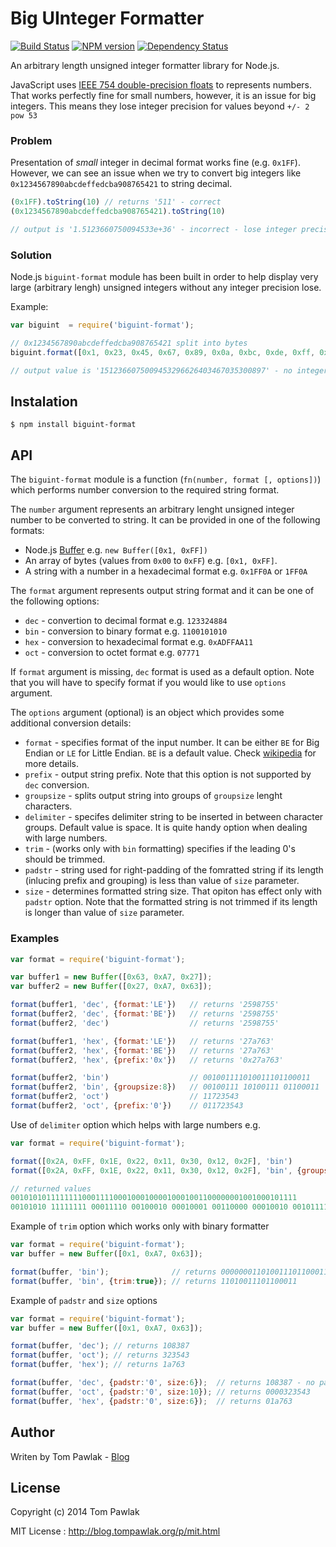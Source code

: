Big UInteger Formatter 
====
[![Build Status](https://travis-ci.org/T-PWK/biguint-format.png?branch=master)](https://travis-ci.org/T-PWK/biguint-format)  [![NPM version](https://badge.fury.io/js/biguint-format.png)](http://badge.fury.io/js/biguint-format) [![Dependency Status](https://gemnasium.com/T-PWK/biguint-format.svg)](https://gemnasium.com/T-PWK/biguint-format)

An arbitrary length unsigned integer formatter library for Node.js.

JavaScript uses [IEEE 754 double-precision floats](http://en.wikipedia.org/wiki/IEEE_floating_point) to represents numbers. That works perfectly fine for small numbers, however, it is an issue for big integers. This means they lose integer precision for values beyond `+/- 2 pow 53`

### Problem ###

Presentation of *small* integer in decimal format works fine (e.g. `0x1FF`). However, we can see an issue when we try to convert big integers like `0x1234567890abcdeffedcba908765421` to string decimal.

```js
(0x1FF).toString(10) // returns '511' - correct
(0x1234567890abcdeffedcba908765421).toString(10) 

// output is '1.5123660750094533e+36' - incorrect - lose integer precision
```

### Solution ###

Node.js `biguint-format` module has been built in order to help display very large (arbitrary lengh) unsigned integers without any integer precision lose.

Example:
```js
var biguint  = require('biguint-format');

// 0x1234567890abcdeffedcba908765421 split into bytes
biguint.format([0x1, 0x23, 0x45, 0x67, 0x89, 0x0a, 0xbc, 0xde, 0xff, 0xed, 0xcb, 0xa9, 0x08, 0x76, 0x54, 0x21], 'dec')

// output value is '1512366075009453296626403467035300897' - no integer precision lose
```
## Instalation ##
```
$ npm install biguint-format
```

## API ##

The `biguint-format` module is a function (`fn(number, format [, options])`) which performs number conversion to the required string format. 

The `number` argument represents an arbitrary lenght unsigned integer number to be converted to string. It can be provided in one of the following formats:
* Node.js [Buffer](http://nodejs.org/api/buffer.html) e.g. `new Buffer([0x1, 0xFF])`
* An array of bytes (values from `0x00` to `0xFF`) e.g. `[0x1, 0xFF]`.
* A string with a number in a hexadecimal format e.g. `0x1FF0A` or `1FF0A`

The `format` argument represents output string format and it can be one of the following options:
* `dec` - convertion to decimal format e.g. `123324884`
* `bin` - conversion to binary format e.g. `1100101010`
* `hex` - conversion to hexadecimal format e.g. `0xADFFAA11`
* `oct` - conversion to octet format e.g. `07771`

If `format` argument is missing, `dec` format is used as a default option. Note that you will have to specify format if you would like to use `options` argument.

The `options` argument (optional) is an object which provides some additional conversion details:
* `format` - specifies format of the input number. It can be either `BE` for Big Endian or `LE` for Little Endian. `BE` is a default value. Check [wikipedia](http://en.wikipedia.org/wiki/Endianness) for more details.
* `prefix` - output string prefix. Note that this option is not supported by `dec` conversion.
* `groupsize` - splits output string into groups of `groupsize` lenght characters.
* `delimiter` - specifes delimiter string to be inserted in between character groups. Default value is space. It is quite handy option when dealing with large numbers.
* `trim` - (works only with `bin` formatting) specifies if the leading 0's should be trimmed.
* `padstr` - string used for right-padding of the fomratted string if its length (inlucing prefix and grouping) is less than value of `size` parameter.
* `size` - determines formatted string size. That opiton has effect only with `padstr` option. Note that the formatted string is not trimmed if its length is longer than value of `size` parameter.

### Examples ###

```js
var format = require('biguint-format');

var buffer1 = new Buffer([0x63, 0xA7, 0x27]);
var buffer2 = new Buffer([0x27, 0xA7, 0x63]);

format(buffer1, 'dec', {format:'LE'})   // returns '2598755'
format(buffer2, 'dec', {format:'BE'})   // returns '2598755'
format(buffer2, 'dec')                  // returns '2598755'

format(buffer1, 'hex', {format:'LE'})   // returns '27a763'
format(buffer2, 'hex', {format:'BE'})   // returns '27a763'
format(buffer2, 'hex', {prefix:'0x'})   // returns '0x27a763'

format(buffer2, 'bin')                  // 001001111010011101100011
format(buffer2, 'bin', {groupsize:8})   // 00100111 10100111 01100011
format(buffer2, 'oct')                  // 11723543
format(buffer2, 'oct', {prefix:'0'})    // 011723543
```

Use of `delimiter` option which helps with large numbers e.g.
```js
var format = require('biguint-format');

format([0x2A, 0xFF, 0x1E, 0x22, 0x11, 0x30, 0x12, 0x2F], 'bin')
format([0x2A, 0xFF, 0x1E, 0x22, 0x11, 0x30, 0x12, 0x2F], 'bin', {groupsize:8})

// returned values
0010101011111111000111100010001000010001001100000001001000101111        // no delimiter
00101010 11111111 00011110 00100010 00010001 00110000 00010010 00101111 // with delimiter
```

Example of `trim` option which works only with binary formatter
```js
var format = require('biguint-format');
var buffer = new Buffer([0x1, 0xA7, 0x63]);

format(buffer, 'bin');              // returns 000000011010011101100011
format(buffer, 'bin', {trim:true}); // returns 11010011101100011
```

Example of `padstr` and `size` options
```js
var format = require('biguint-format');
var buffer = new Buffer([0x1, 0xA7, 0x63]);

format(buffer, 'dec'); // returns 108387
format(buffer, 'oct'); // returns 323543
format(buffer, 'hex'); // returns 1a763

format(buffer, 'dec', {padstr:'0', size:6});  // returns 108387 - no padding effect
format(buffer, 'oct', {padstr:'0', size:10}); // returns 0000323543
format(buffer, 'hex', {padstr:'0', size:6});  // returns 01a763
```

## Author ##
Writen by Tom Pawlak - [Blog](http://blog.tompawlak.org)

## License ##

Copyright (c) 2014 Tom Pawlak

MIT License : http://blog.tompawlak.org/p/mit.html
